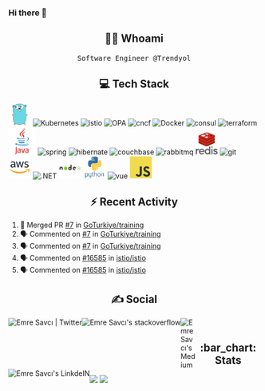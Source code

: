 ### Hi there 👋

<h2 align="center"> 👨‍💻 Whoami</h2>
<p align="center">
  <samp>Software Engineer @Trendyol</samp>
</p>


<h2 align="center"> 💻 Tech Stack</h2>
<p align="left">
  <img src="https://raw.githubusercontent.com/devicons/devicon/master/icons/go/go-original.svg" alt="react" width="45" height="45" />
  <img src="https://www.vectorlogo.zone/logos/kubernetes/kubernetes-icon.svg" alt="Kubernetes"/>
  <img src="https://www.vectorlogo.zone/logos/istioio/istioio-icon.svg" alt="istio"/>
  <img src="https://www.vectorlogo.zone/logos/openpolicyagent/openpolicyagent-ar21.svg" alt="OPA"/>
  <img src="https://www.vectorlogo.zone/logos/cncfio/cncfio-ar21.svg" alt="cncf"/>
  <img src="https://www.vectorlogo.zone/logos/docker/docker-ar21.svg" alt="Docker"/>
  <img src="https://www.vectorlogo.zone/logos/consulio/consulio-ar21.svg" alt="consul"/>
  <img src="https://www.vectorlogo.zone/logos/terraformio/terraformio-ar21.svg" alt="terraform"/>
  <img src="https://raw.githubusercontent.com/devicons/devicon/master/icons/java/java-original-wordmark.svg" alt="java" width="55" height="55" />
  <img src="https://www.vectorlogo.zone/logos/springio/springio-ar21.svg" alt="spring"/>
  <img src="https://www.vectorlogo.zone/logos/hibernate/hibernate-ar21.svg" alt="hibernate"/>
  <img src="https://www.vectorlogo.zone/logos/couchbase/couchbase-ar21.svg" alt="couchbase"/>
  <img src="https://www.vectorlogo.zone/logos/rabbitmq/rabbitmq-ar21.svg" alt="rabbitmq"/>
  <img src="https://raw.githubusercontent.com/devicons/devicon/master/icons/redis/redis-original-wordmark.svg" alt="redis" width="45" height="45" />
  <img src="https://www.vectorlogo.zone/logos/git-scm/git-scm-ar21.svg" alt="git"/>
  <img src="https://raw.githubusercontent.com/github/explore/80688e429a7d4ef2fca1e82350fe8e3517d3494d/topics/aws/aws.png" alt="aws" width="45" height="45" />
  <img src="https://www.vectorlogo.zone/logos/dotnet/dotnet-ar21.svg" alt=".NET" />
  <img src="https://raw.githubusercontent.com/devicons/devicon/master/icons/nodejs/nodejs-original-wordmark.svg" alt="nodejs" width="45" height="45" />
  <img src="https://raw.githubusercontent.com/devicons/devicon/master/icons/python/python-original-wordmark.svg" alt="python" width="45" height="45" />
  <img src="https://www.vectorlogo.zone/logos/vuejs/vuejs-ar21.svg" alt="vue" />
  <img src="https://raw.githubusercontent.com/devicons/devicon/master/icons/javascript/javascript-original.svg" alt="javascript" width="45" height="45" />
</p>


<h2 align="center"> ⚡ Recent Activity</h2>

<!--START_SECTION:activity-->
1. 🎉 Merged PR [#7](https://github.com/GoTurkiye/training/pull/7) in [GoTurkiye/training](https://github.com/GoTurkiye/training)
2. 🗣 Commented on [#7](https://github.com/GoTurkiye/training/issues/7) in [GoTurkiye/training](https://github.com/GoTurkiye/training)
3. 🗣 Commented on [#7](https://github.com/GoTurkiye/training/issues/7) in [GoTurkiye/training](https://github.com/GoTurkiye/training)
4. 🗣 Commented on [#16585](https://github.com/istio/istio/issues/16585) in [istio/istio](https://github.com/istio/istio)
5. 🗣 Commented on [#16585](https://github.com/istio/istio/issues/16585) in [istio/istio](https://github.com/istio/istio)
<!--END_SECTION:activity-->


<h2 align="center">✍️ Social</h2>
<p align="left">
  <a href="https://twitter.com/mstrYoda_" title='Twitter'>
    <img align="left" alt="Emre Savcı | Twitter" src="https://img.icons8.com/fluent/32/000000/twitter.png" />
  </a>
  
  <a href="https://stackoverflow.com/users/4430183/emre-savcı" title='stackoverflow'>
    <img align="left" alt="Emre Savcı's stackoverflow" src="https://img.icons8.com/color/32/000000/stackoverflow.png" />
  </a>
  
  <a href="https://medium.com/@mstrYoda" title='Medium'>
    <img align="left" alt="Emre Savcı's Medium" width="32px" src="https://cdn.jsdelivr.net/npm/simple-icons@3.2.0/icons/medium.svg" />
  </a>

  <a href="https://www.linkedin.com/in/emre-savcı-70a849a6/" title='Linkedin'>
    <img align="left" alt="Emre Savcı's LinkdeIN" src="https://img.icons8.com/color/32/000000/linkedin.png" />
  </a>
  <br>
</p>


<h2 align="center">:bar_chart: Stats </h2>
<p align="left">
  
 <img src="https://github-readme-stats.vercel.app/api?username=mstrYoda&show_icons=true&theme=white"/>
 <img src="https://github-readme-stackoverflow.vercel.app/?userID=4430183"/>
 
</p>
